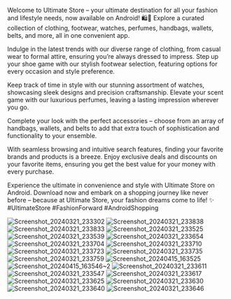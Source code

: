 Welcome to Ultimate Store – your ultimate destination for all your fashion and lifestyle needs, now available on Android! 🛍️📲 Explore a curated collection of clothing, footwear, watches, perfumes, handbags, wallets, belts, and more, all in one convenient app.

Indulge in the latest trends with our diverse range of clothing, from casual wear to formal attire, ensuring you’re always dressed to impress. Step up your shoe game with our stylish footwear selection, featuring options for every occasion and style preference.

Keep track of time in style with our stunning assortment of watches, showcasing sleek designs and precision craftsmanship. Elevate your scent game with our luxurious perfumes, leaving a lasting impression wherever you go.

Complete your look with the perfect accessories – choose from an array of handbags, wallets, and belts to add that extra touch of sophistication and functionality to your ensemble.

With seamless browsing and intuitive search features, finding your favorite brands and products is a breeze. Enjoy exclusive deals and discounts on your favorite items, ensuring you get the best value for your money with every purchase.

Experience the ultimate in convenience and style with Ultimate Store on Android. Download now and embark on a shopping journey like never before – because at Ultimate Store, your fashion dreams come to life! ✨ #UltimateStore #FashionForward #AndroidShopping

![Screenshot_20240321_233302](https://github.com/vish27981/Ultimate-Store/assets/118104336/2c6dce11-2f7d-4315-94db-72677b5a79db)
![Screenshot_20240321_233838](https://github.com/vish27981/Ultimate-Store/assets/118104336/6dae2c9b-ca08-45c1-9764-2f00e3055a58)
![Screenshot_20240321_233833](https://github.com/vish27981/Ultimate-Store/assets/118104336/bb7da6f0-b249-4ef8-a3fb-a993eb96e26f)
![Screenshot_20240321_233525](https://github.com/vish27981/Ultimate-Store/assets/118104336/e3bd2390-8d7e-45cf-a51e-bacfc0837a4f)
![Screenshot_20240321_233539](https://github.com/vish27981/Ultimate-Store/assets/118104336/b7196de4-880e-4f94-a481-310cb0f42fc5)
![Screenshot_20240321_233654](https://github.com/vish27981/Ultimate-Store/assets/118104336/6a8ababc-9b03-45fa-8dcb-4e96d93b63a8)
![Screenshot_20240321_233704](https://github.com/vish27981/Ultimate-Store/assets/118104336/beaf041b-24b2-442e-b3c7-8142546441f1)
![Screenshot_20240321_233710](https://github.com/vish27981/Ultimate-Store/assets/118104336/1d3a05fc-7756-47c8-87c9-1f4f10fb963d)
![Screenshot_20240321_233723](https://github.com/vish27981/Ultimate-Store/assets/118104336/4d0a2f3d-0809-46e8-b028-20e93c2cf1a5)
![Screenshot_20240321_233735](https://github.com/vish27981/Ultimate-Store/assets/118104336/188cbaee-6011-48ad-bc9e-f99f4c1c57fb)
![Screenshot_20240321_233759](https://github.com/vish27981/Ultimate-Store/assets/118104336/15f05d53-2cde-4a0a-91f0-950140b5dadd)
![Screenshot_20240415_163525](https://github.com/vish27981/Ultimate-Store/assets/118104336/0a69708d-23a3-4154-886e-95d70cf683a9)
![Screenshot_20240415_163546~2](https://github.com/vish27981/Ultimate-Store/assets/118104336/9b58ec65-dde6-4f9a-bfa6-e9fe19fbf675)
![Screenshot_20240321_233611](https://github.com/vish27981/Ultimate-Store/assets/118104336/db6c1831-a637-44eb-aca5-78d22148485a)
![Screenshot_20240321_233547](https://github.com/vish27981/Ultimate-Store/assets/118104336/2e64482d-140c-4529-b09c-9c8898572e24)
![Screenshot_20240321_233617](https://github.com/vish27981/Ultimate-Store/assets/118104336/39af609b-a1d9-426c-94cd-8f6315eaee45)
![Screenshot_20240321_233625](https://github.com/vish27981/Ultimate-Store/assets/118104336/a0859e39-6310-4f09-b75c-cac09dfa7852)
![Screenshot_20240321_233630](https://github.com/vish27981/Ultimate-Store/assets/118104336/fcc83082-3b45-463d-b499-e49a23861540)
![Screenshot_20240321_233640](https://github.com/vish27981/Ultimate-Store/assets/118104336/d402c635-d66a-4a03-85bb-a8366444b4e4)
![Screenshot_20240321_233646](https://github.com/vish27981/Ultimate-Store/assets/118104336/8baa6c03-c516-4088-bc03-543d087c533b)




















